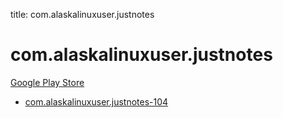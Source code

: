 title: com.alaskalinuxuser.justnotes
# com.alaskalinuxuser.justnotes


[Google Play Store](https://play.google.com/store/apps/details?id=com.alaskalinuxuser.justnotes)


* [com.alaskalinuxuser.justnotes-104](./com.alaskalinuxuser.justnotes-104/)